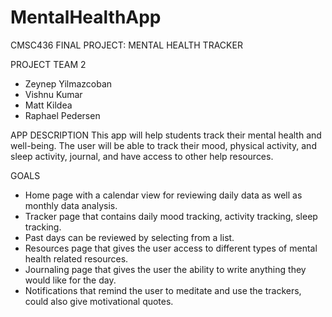 # MentalHealthApp

CMSC436 FINAL PROJECT: MENTAL HEALTH TRACKER


PROJECT TEAM 2
* Zeynep Yilmazcoban
* Vishnu Kumar
* Matt Kildea
* Raphael Pedersen


APP DESCRIPTION
This app will help students track their mental health and well-being. The user will be able to track their mood, physical activity, and sleep activity, journal, and have access to other help resources. 


GOALS
* Home page with a calendar view for reviewing daily data as well as monthly data analysis.
* Tracker page that contains daily mood tracking, activity tracking, sleep tracking.
* Past days can be reviewed by selecting from a list.
* Resources page that gives the user access to different types of mental health related resources.
* Journaling page that gives the user the ability to write anything they would like for the day.
* Notifications that remind the user to meditate and use the trackers, could also give motivational quotes.
